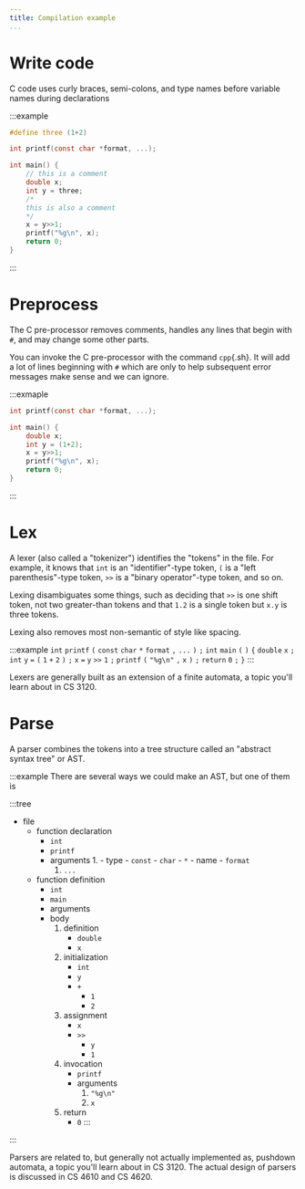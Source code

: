 ```yaml
---
title: Compilation example
...
```


# Write code

C code uses curly braces, semi-colons, and type names before variable names during declarations

:::example
```c
#define three (1+2)

int printf(const char *format, ...);

int main() {
    // this is a comment
    double x;
    int y = three;
    /*
    this is also a comment
    */
    x = y>>1;
    printf("%g\n", x);
    return 0;
}
```
:::

# Preprocess

The C pre-processor removes comments, handles any lines that begin with `#`, and may change some other parts.

You can invoke the C pre-processor with the command `cpp`{.sh}. It will add a lot of lines beginning with `#` which are only to help subsequent error messages make sense and we can ignore.

:::exmaple
```c
int printf(const char *format, ...);

int main() {
    double x;
    int y = (1+2);
    x = y>>1;
    printf("%g\n", x);
    return 0;
}
```
:::

# Lex

A lexer (also called a "tokenizer") identifies the "tokens" in the file.
For example, it knows that `int` is an "identifier"-type token,
`(` is a "left parenthesis"-type token,
`>>` is a "binary operator"-type token,
and so on.

Lexing disambiguates some things, such as deciding that `>>` is one shift token, not two greater-than tokens
and that `1.2` is a single token but `x.y` is three tokens.

Lexing also removes most non-semantic of style like spacing.

:::example
`int` `printf` `(` `const` `char` `*` `format` `,` `...` `)` `;` `int` `main` `(` `)` `{` `double` `x` `;` `int` `y` `=` `(` `1` `+` `2` `)` `;` `x` `=` `y` `>>` `1` `;` `printf` `(` `"%g\n"` `,` `x` `)` `;` `return` `0` `;` `}`
:::

Lexers are generally built as an extension of a finite automata, a topic you'll learn about in CS 3120.

# Parse

A parser combines the tokens into a tree structure called an "abstract syntax tree" or AST.

:::example
There are several ways we could make an AST, but one of them is

:::tree
- file
    - function declaration
        - `int`
        - `printf`
        - arguments
            1. 
                - type
                    - `const`
                    - `char`
                    - `*`
                - name
                    - `format`
            1. `...`
    - function definition
        - `int`
        - `main`
        - arguments
        - body
            1. definition
                - `double`
                - `x`
            1. initialization
                - `int`
                - `y`
                - `+`
                    - `1`
                    - `2`
            1. assignment
                - `x`
                - `>>`
                    - `y`
                    - `1`
            1. invocation
                - `printf`
                - arguments
                    1. `"%g\n"`
                    2. `x`
            1. return
                - `0`
:::
<style>
.tree * {margin: 0; padding: 0; list-style: none;}
.tree ul > li {
  margin-left: 15px;
  position: relative;
  padding-left: 5px;
}
.tree ul > li::before {
  content: " ";
  position: absolute;
  width: 1px;
  background-color: #000;
  top: 5px;
  bottom: -12px;
  left: -10px;
}
.tree > ul > li:first-child::before {top: 12px;}
.tree ul > li:not(:first-child):last-child::before {display: none;}
.tree ul > li:only-child::before {
  display: list-item;
  content: " ";
  position: absolute;
  width: 1px;
  background-color: #000;
  top: 5px;
  bottom: 7px;
  height: 7px;
  left: -10px;
}
.tree ul > li::after {
  content: " ";
  position: absolute;
  left: -10px;
  width: 10px;
  height: 1px;
  background-color: #000;
  top: 12px;
}
</style>
:::

Parsers are related to, but generally not actually implemented as, pushdown automata, a topic you'll learn about in CS 3120. The actual design of parsers is discussed in CS 4610 and CS 4620.
